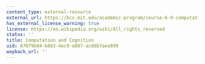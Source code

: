 ```yaml
---
content_type: external-resource
external_url: https://bcs.mit.edu/academic-program/course-6-9-computation-and-cognition
has_external_license_warning: true
license: https://en.wikipedia.org/wiki/All_rights_reserved
status: ''
title: Computation and Cognition
uid: 87079b04-b883-4ec9-a887-acddb7aee899
wayback_url: ''
---
```

